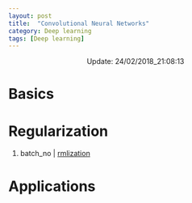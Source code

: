 ```yaml
---
layout: post
title:  "Convolutional Neural Networks"
category: Deep learning
tags: [Deep learning]
---
```


<center> Update: 24/02/2018_21:08:13</center>

  	
  	
  	
# Basics  	
  	
# Regularization  	
1. batch_no | [rmlization](https://rawgit.com/elbayadm/PaperNotes/master/cnn/batch_normlization.md.html)
  	
# Applications  	
